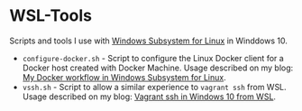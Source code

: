 # WSL-Tools

Scripts and tools I use with [Windows Subsystem for Linux](https://msdn.microsoft.com/en-us/commandline/wsl/about) in Winddows 10. 

- `configure-docker.sh` - Script to configure the Linux Docker client for a Docker host created with Docker Machine. Usage described on my blog: [My Docker workflow in Windows Subsystem for Linux](http://blog.jreypo.io/containers/microsoft/windows%2010/my-docker-workflow-in-wsl/).
- `vssh.sh` - Script to allow a similar experience to `vagrant ssh` from WSL. Usage described on my blog: [Vagrant ssh in Windows 10 from WSL](http://blog.jreypo.io/devops/microsoft/windows%2010/vagrant-ssh-in-windows-10-from-wsl/).